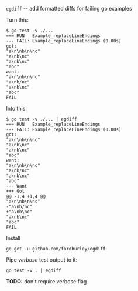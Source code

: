 `egdiff` -- add formatted diffs for failing go examples


Turn this:


    $ go test -v ./...
    === RUN   Example_replaceLineEndings
    --- FAIL: Example_replaceLineEndings (0.00s)
    got:
    "a\n\nb\n\nc"
    "a\nb\nc"
    "a\nb\nc"
    "abc"
    want:
    "a\n\nb\n\nc"
    "a\nb/nc"
    "a\nb\nc"
    "abc"
    FAIL

Into this:

    $ go test -v ./... | egdiff
    === RUN   Example_replaceLineEndings
    --- FAIL: Example_replaceLineEndings (0.00s)
    got:
    "a\n\nb\n\nc"
    "a\nb\nc"
    "a\nb\nc"
    "abc"
    want:
    "a\n\nb\n\nc"
    "a\nb/nc"
    "a\nb\nc"
    "abc"
    --- Want
    +++ Got
    @@ -1,4 +1,4 @@
    "a\n\nb\n\nc"
    -"a\nb/nc"
    +"a\nb\nc"
    "a\nb\nc"
    "abc"
    FAIL


Install

    go get -u github.com/fordhurley/egdiff


Pipe *verbose* test output to it:

    go test -v . | egdiff

**TODO:** don't require verbose flag

